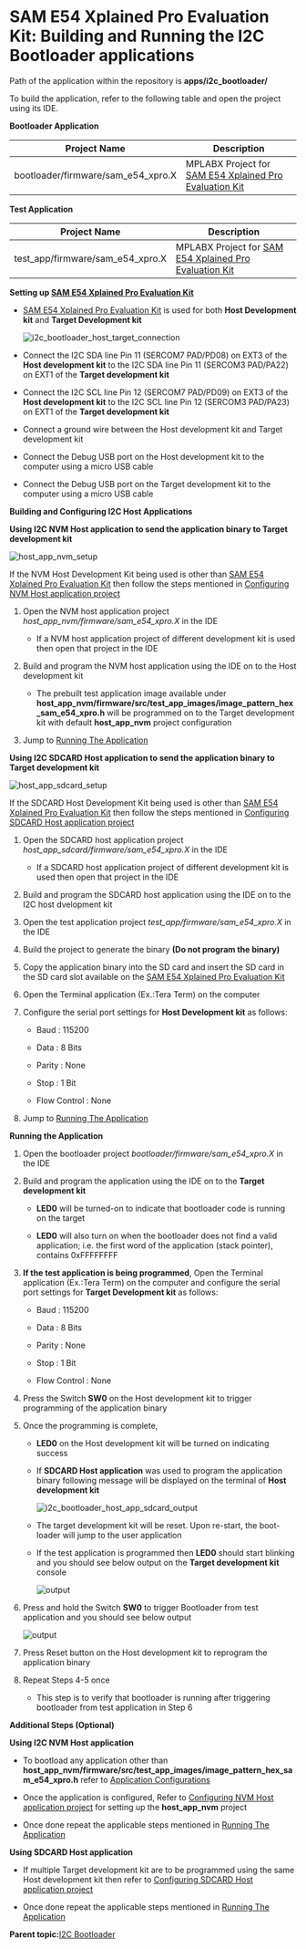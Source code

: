 # SAM E54 Xplained Pro Evaluation Kit: Building and Running the I2C Bootloader applications

Path of the application within the repository is **apps/i2c\_bootloader/**

To build the application, refer to the following table and open the project using its IDE.

**Bootloader Application**

|Project Name|Description|
|------------|-----------|
|bootloader/firmware/sam\_e54\_xpro.X|MPLABX Project for [SAM E54 Xplained Pro Evaluation Kit](https://www.microchip.com/developmenttools/ProductDetails/atsame54-xpro)|

**Test Application**

|Project Name|Description|
|------------|-----------|
|test\_app/firmware/sam\_e54\_xpro.X|MPLABX Project for [SAM E54 Xplained Pro Evaluation Kit](https://www.microchip.com/developmenttools/ProductDetails/atsame54-xpro)|

**Setting up [SAM E54 Xplained Pro Evaluation Kit](https://www.microchip.com/developmenttools/ProductDetails/atsame54-xpro)**

-   [SAM E54 Xplained Pro Evaluation Kit](https://www.microchip.com/developmenttools/ProductDetails/atsame54-xpro) is used for both **Host Development kit** and **Target Development kit**

    ![i2c_bootloader_host_target_connection](GUID-F8F581BB-09A3-46F9-AFF4-062DD2811E65-low.png)

-   Connect the I2C SDA line Pin 11 \(SERCOM7 PAD/PD08\) on EXT3 of the **Host development kit** to the I2C SDA line Pin 11 \(SERCOM3 PAD/PA22\) on EXT1 of the **Target development kit**

-   Connect the I2C SCL line Pin 12 \(SERCOM7 PAD/PD09\) on EXT3 of the **Host development kit** to the I2C SCL line Pin 12 \(SERCOM3 PAD/PA23\) on EXT1 of the **Target development kit**

-   Connect a ground wire between the Host development kit and Target development kit

-   Connect the Debug USB port on the Host development kit to the computer using a micro USB cable

-   Connect the Debug USB port on the Target development kit to the computer using a micro USB cable


**Building and Configuring I2C Host Applications**

**Using I2C NVM Host application to send the application binary to Target development kit**

![host_app_nvm_setup](GUID-9B48E66A-435C-4B28-969E-E8559987721C-low.png)

If the NVM Host Development Kit being used is other than [SAM E54 Xplained Pro Evaluation Kit](https://www.microchip.com/developmenttools/ProductDetails/atsame54-xpro) then follow the steps mentioned in [Configuring NVM Host application project](GUID-E614E914-48BF-43EC-87B8-BAE0F81B83AE.md#)

1.  Open the NVM host application project *host\_app\_nvm/firmware/sam\_e54\_xpro.X* in the IDE

    -   If a NVM host application project of different development kit is used then open that project in the IDE

2.  Build and program the NVM host application using the IDE on to the Host development kit

    -   The prebuilt test application image available under **host\_app\_nvm/firmware/src/test\_app\_images/image\_pattern\_hex\_sam\_e54\_xpro.h** will be programmed on to the Target development kit with default **host\_app\_nvm** project configuration

3.  Jump to [Running The Application](#running-the-application)


**Using I2C SDCARD Host application to send the application binary to Target development kit**

![host_app_sdcard_setup](GUID-D175F964-8EE5-4362-9F37-A4DC77454196-low.png)

If the SDCARD Host Development Kit being used is other than [SAM E54 Xplained Pro Evaluation Kit](https://www.microchip.com/developmenttools/ProductDetails/atsame54-xpro) then follow the steps mentioned in [Configuring SDCARD Host application project](GUID-8D59C55C-A3C0-4F4F-A391-F30292F6FC9F.md#)

1.  Open the SDCARD host application project *host\_app\_sdcard/firmware/sam\_e54\_xpro.X* in the IDE

    -   If a SDCARD host application project of different development kit is used then open that project in the IDE

2.  Build and program the SDCARD host application using the IDE on to the I2C host dvelopment kit

3.  Open the test application project *test\_app/firmware/sam\_e54\_xpro.X* in the IDE

4.  Build the project to generate the binary **\(Do not program the binary\)**

5.  Copy the application binary into the SD card and insert the SD card in the SD card slot available on the [SAM E54 Xplained Pro Evaluation Kit](https://www.microchip.com/developmenttools/ProductDetails/atsame54-xpro)

6.  Open the Terminal application \(Ex.:Tera Term\) on the computer

7.  Configure the serial port settings for **Host Development kit** as follows:

    -   Baud : 115200

    -   Data : 8 Bits

    -   Parity : None

    -   Stop : 1 Bit

    -   Flow Control : None

8.  Jump to [Running The Application](#running-the-application)


**Running the Application**

1.  Open the bootloader project *bootloader/firmware/sam\_e54\_xpro.X* in the IDE

2.  Build and program the application using the IDE on to the **Target development kit**

    -   **LED0** will be turned-on to indicate that bootloader code is running on the target

    -   **LED0** will also turn on when the bootloader does not find a valid application; i.e. the first word of the application \(stack pointer\), contains 0xFFFFFFFF

3.  **If the test application is being programmed**, Open the Terminal application \(Ex.:Tera Term\) on the computer and configure the serial port settings for **Target Development kit** as follows:

    -   Baud : 115200

    -   Data : 8 Bits

    -   Parity : None

    -   Stop : 1 Bit

    -   Flow Control : None

4.  Press the Switch **SW0** on the Host development kit to trigger programming of the application binary

5.  Once the programming is complete,

    -   **LED0** on the Host development kit will be turned on indicating success

    -   If **SDCARD Host application** was used to program the application binary following message will be displayed on the terminal of **Host development kit**

        ![i2c_bootloader_host_app_sdcard_output](GUID-64A63848-053C-4E65-8C2C-15E4A911DB65-low.png)

    -   The target development kit will be reset. Upon re-start, the boot-loader will jump to the user application

    -   If the test application is programmed then **LED0** should start blinking and you should see below output on the **Target development kit** console

        ![output](GUID-304634AD-F02D-4BFA-A530-C651923A9146-low.png)

6.  Press and hold the Switch **SW0** to trigger Bootloader from test application and you should see below output

    ![output](GUID-0DB8F538-D7FC-48CB-B30D-CB9F983C7047-low.png)

7.  Press Reset button on the Host development kit to reprogram the application binary

8.  Repeat Steps 4-5 once

    -   This step is to verify that bootloader is running after triggering bootloader from test application in Step 6


**Additional Steps \(Optional\)**

**Using I2C NVM Host application**

-   To bootload any application other than **host\_app\_nvm/firmware/src/test\_app\_images/image\_pattern\_hex\_sam\_e54\_xpro.h** refer to [Application Configurations](GUID-DBC21340-BFFA-466C-9909-E696C180A54E.md)

-   Once the application is configured, Refer to [Configuring NVM Host application project](GUID-E614E914-48BF-43EC-87B8-BAE0F81B83AE.md) for setting up the **host\_app\_nvm** project

-   Once done repeat the applicable steps mentioned in [Running The Application](#running-the-application)


**Using SDCARD Host application**

-   If multiple Target development kit are to be programmed using the same Host development kit then refer to [Configuring SDCARD Host application project](GUID-8D59C55C-A3C0-4F4F-A391-F30292F6FC9F.md)

-   Once done repeat the applicable steps mentioned in [Running The Application](#running-the-application)


**Parent topic:**[I2C Bootloader](GUID-C4C2DFDC-C41B-4AB4-A500-170B6B69DF51.md)

